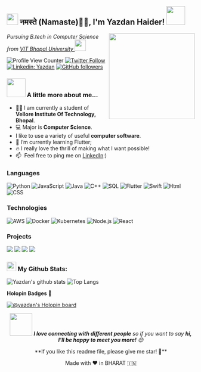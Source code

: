 <h2><img src="https://emojis.slackmojis.com/emojis/images/1531849430/4246/blob-sunglasses.gif?1531849430" width="30"/> नमस्ते (Namaste)🙏🏻, I'm Yazdan Haider! <img src="https://media.giphy.com/media/12oufCB0MyZ1Go/giphy.gif" width="50"></h2>
<img align='right' src="https://media.giphy.com/media/M9gbBd9nbDrOTu1Mqx/giphy.gif" width="230">
<p><em>Pursuing B.tech in Computer Science from <a href="https://vitbhopal.ac.in/">VIT Bhopal University
</a><img src="https://media.giphy.com/media/WUlplcMpOCEmTGBtBW/giphy.gif" width="30"> 
</em></p>

![Profile View Counter](https://komarev.com/ghpvc/?username=yazdanhaider)
[![Twitter Follow](https://img.shields.io/twitter/follow/YazdanH7?label=Follow)](https://twitter.com/intent/follow?screen_name=YazdanH7)
[![Linkedin: Yazdan](https://img.shields.io/badge/-Yazdan-blue?style=flat-square&logo=Linkedin&logoColor=white&link=https://www.linkedin.com/in/yazdan-haider/)](https://www.linkedin.com/in/yazdan-haider/)
[![GitHub followers](https://img.shields.io/github/followers/yazdanhaider?label=Follow&style=social)](https://github.com/yazdanhaider)

### <img src="https://media.giphy.com/media/VgCDAzcKvsR6OM0uWg/giphy.gif" width="50"> A little more about me...  

- 👨‍🏛 I am currently a student of **Vellore Institute Of Technology, Bhopal**.
- 💻 Major is **Computer Science**.
- I like to use a variety of useful **computer software**.
- 🌱 I’m currently learning Flutter;
- 🔥 I really love the thrill of making what I want possible!
- 📫 &nbsp;Feel free to ping me on [LinkedIn](https://www.linkedin.com/in/yazdan-haider/):)



  
### Languages

![Python](https://img.shields.io/badge/-Python-000?&logo=Python)
![JavaScript](https://img.shields.io/badge/-JavaScript-000?&logo=JavaScript)
![Java](https://img.shields.io/badge/-Java-000?&logo=Java&logoColor=007396)
![C++](https://img.shields.io/badge/-C++-000?&logo=c%2b%2b&logoColor=00599C)
![SQL](https://img.shields.io/badge/-SQL-000?&logo=MySQL)
![Flutter](https://img.shields.io/badge/-Flutter-000?&logo=Flutter)
![Swift](https://img.shields.io/badge/-Swift-000?&logo=Swift)
![Html](https://img.shields.io/badge/-HTML-000?&logo=Html)
![CSS](https://img.shields.io/badge/-CSS-000?&logo=CSS)

### Technologies

![AWS](https://img.shields.io/badge/-AWS-000?&logo=Amazon-AWS&logoColor=F90)
![Docker](https://img.shields.io/badge/-Docker-000?&logo=Docker)
![Kubernetes](https://img.shields.io/badge/-Kubernetes-000?&logo=Kubernetes)
![Node.js](https://img.shields.io/badge/-Node.js-000?&logo=node.js)
![React](https://img.shields.io/badge/-React-000?&logo=React)
### Projects

[![](https://img.shields.io/badge/-🧬%20My%20Website-000)](https://github.com/yazdanhaider/Yazdan-Personal-Portfolio-Website)
[![](https://img.shields.io/badge/-👔%20Myntra%20Clone-000)](https://github.com/yazdanhaider/Myntra-Clone)
[![](https://img.shields.io/badge/-☕️%20Café%20Website-000)](https://github.com/yazdanhaider/Cafe-Good-Samaritans)
[![](https://img.shields.io/badge/-🗺%20Face%20Recognition%20Attndance%20System-000)]([https://github.com/adamalston/PokemonGo-Map](https://github.com/yazdanhaider/Face-Recognition-Based-Attendance-System))

### <img src='https://media1.giphy.com/media/du3J3cXyzhj75IOgvA/giphy.gif?cid=ecf05e47x2g034i9pzwtzzsd3xgg2w9nr94t4tflbbgo3008&rid=giphy.gif' width='25' /> My Github Stats:
![Yazdan's github stats](https://github-readme-stats.vercel.app/api?username=yazdanhaider&show_icons=true&title_color=ffc857&icon_color=8ac926&text_color=daf7dc&bg_color=151515&hide=issues&count_private=true&include_all_commits=true)
![Top Langs](https://github-readme-stats.vercel.app/api/top-langs/?username=yazdanhaider&layout=compact&text_color=daf7dc&bg_color=151515&hide=css,html,php)


<strong>Holopin Badges 🎯</strong>

[![@yazdan's Holopin board](https://holopin.me/yazdan)](https://holopin.me/yazdan)



<p align="center"><img src="https://media.giphy.com/media/LnQjpWaON8nhr21vNW/giphy.gif" width="60"> <em><b>I love connecting with different people</b> so if you want to say <b>hi, I'll be happy to meet you more!</b> 😊</em></p>

<p align="center"> **If you like this readme file, please give me star! 🌟**</p>
<p align="center">Made with ❤️ in BHARAT 🇮🇳</p>
